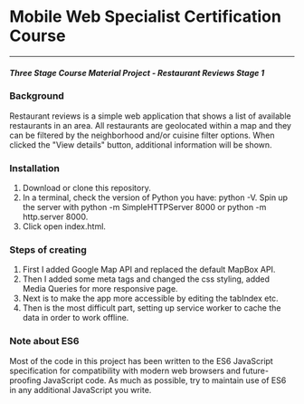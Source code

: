 # Mobile Web Specialist Certification Course
---
#### _Three Stage Course Material Project - Restaurant Reviews Stage 1_

### Background
Restaurant reviews is a simple web application that shows a list of available restaurants in an area. All restaurants are geolocated within a map and they can be filtered by the neighborhood and/or cuisine filter options.
When clicked the "View details" button, additional information will be shown.

### Installation
1. Download or clone this repository.
2. In a terminal, check the version of Python you have: python -V. Spin up the server with python -m SimpleHTTPServer 8000 or python -m http.server 8000.
3. Click open index.html.

### Steps of creating
1. First I added Google Map API and replaced the default MapBox API.
2. Then I added some meta tags and changed the css styling, added Media Queries for more responsive page.
3. Next is to make the app more accessible by editing the tabIndex etc.
4. Then is the most difficult part, setting up service worker to cache the data in order to work offline.




### Note about ES6
Most of the code in this project has been written to the ES6 JavaScript specification for compatibility with modern web browsers and future-proofing JavaScript code. As much as possible, try to maintain use of ES6 in any additional JavaScript you write.
